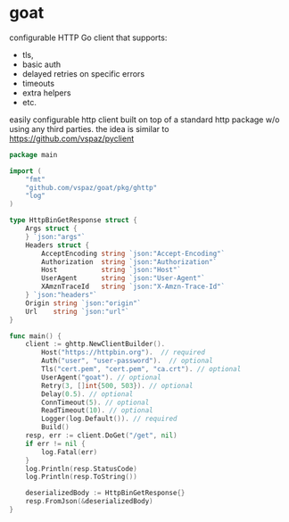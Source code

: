 # goat

configurable HTTP Go client that supports:

* tls,
* basic auth
* delayed retries on specific errors
* timeouts
* extra helpers
* etc.

easily configurable http client built on top of a standard http package w/o using any third parties.
the idea is similar to https://github.com/vspaz/pyclient

```go
package main

import (
	"fmt"
	"github.com/vspaz/goat/pkg/ghttp"
	"log"
)

type HttpBinGetResponse struct {
	Args struct {
	} `json:"args"`
	Headers struct {
		AcceptEncoding string `json:"Accept-Encoding"`
		Authorization  string `json:"Authorization"`
		Host           string `json:"Host"`
		UserAgent      string `json:"User-Agent"`
		XAmznTraceId   string `json:"X-Amzn-Trace-Id"`
	} `json:"headers"`
	Origin string `json:"origin"`
	Url    string `json:"url"`
}

func main() {
    client := ghttp.NewClientBuilder().
        Host("https://httpbin.org").  // required 
        Auth("user", "user-password").  // optional 
        Tls("cert.pem", "cert.pem", "ca.crt"). // optional 
        UserAgent("goat"). // optional 
        Retry(3, []int{500, 503}). // optional 
        Delay(0.5). // optional
        ConnTimeout(5). // optional 
        ReadTimeout(10). // optional 
        Logger(log.Default()). // required 
        Build()
	resp, err := client.DoGet("/get", nil)
	if err != nil {
		log.Fatal(err)
	}
	log.Println(resp.StatusCode)
	log.Println(resp.ToString())

	deserializedBody := HttpBinGetResponse{}
	resp.FromJson(&deserializedBody)
}
```
